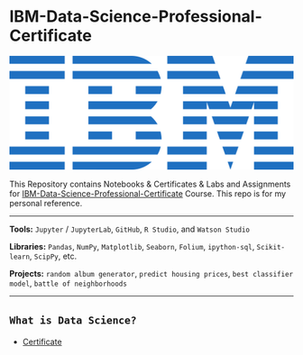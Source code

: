 # IBM-Data-Science-Professional-Certificate

![Logo](/IBM_logo.svg.png)

This Repository contains Notebooks & Certificates & Labs and Assignments for [IBM-Data-Science-Professional-Certificate](https://www.coursera.org/professional-certificates/ibm-data-science) Course. This repo is for my personal reference.

---

**Tools:** `Jupyter` / `JupyterLab`, `GitHub`, `R Studio`, and `Watson Studio`

**Libraries:** `Pandas`, `NumPy`, `Matplotlib`, `Seaborn`, `Folium`, `ipython-sql`, `Scikit-learn`, `ScipPy`, etc.

**Projects:** `random album generator`, `predict housing prices`, `best classifier model`, `battle of neighborhoods`

---

## `What is Data Science?`

* [Certificate](https://github.com/MohamedBadwy360/IBM-Data-Science-Professional-Certificate/blob/main/1.%20What%20is%20Data%20Science/What%20is%20Data%20Science.png)
